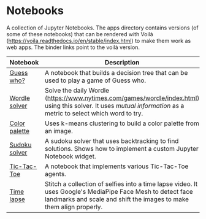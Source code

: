 # Notebooks

A collection of Jupyter Notebooks. The apps directory contains versions (of some of these notebooks) that can be rendered with Voilà (https://voila.readthedocs.io/en/stable/index.html) to make them work as web apps. The binder links point to the voilà version.

Notebook | Description | Link |
|---|---|---|
| [Guess who?](https://github.com/afvanwoudenberg/notebooks/blob/master/guess-who.ipynb) | A notebook that builds a decision tree that can be used to play a game of Guess who. | [![Binder](https://mybinder.org/badge_logo.svg)](https://mybinder.org/v2/gh/afvanwoudenberg/notebooks/master?urlpath=voila%2Frender%2Fapps%2Fguess-who.ipynb) |
| [Wordle solver](https://github.com/afvanwoudenberg/notebooks/blob/master/wordle.ipynb) | Solve the daily Wordle (https://www.nytimes.com/games/wordle/index.html) using this solver. It uses _mutual information_ as a metric to select which word to try. | [![Binder](https://mybinder.org/badge_logo.svg)](https://mybinder.org/v2/gh/afvanwoudenberg/notebooks/master?urlpath=voila%2Frender%2Fapps%2Fwordle.ipynb) |
| [Color palette](https://github.com/afvanwoudenberg/notebooks/blob/master/color-palette.ipynb) | Uses k-means clustering to build a color palette from an image. | [![Binder](https://mybinder.org/badge_logo.svg)](https://mybinder.org/v2/gh/afvanwoudenberg/notebooks/master?urlpath=voila%2Frender%2Fapps%2Fcolor-palette.ipynb) |
| [Sudoku solver](https://github.com/afvanwoudenberg/notebooks/blob/master/sudoku.ipynb) | A sudoku solver that uses backtracking to find solutions. Shows how to implement a custom Jupyter Notebook widget. | [![Binder](https://mybinder.org/badge_logo.svg)](https://mybinder.org/v2/gh/afvanwoudenberg/notebooks/master?urlpath=voila%2Frender%2Fapps%2Fsudoku.ipynb) |
| [Tic-Tac-Toe](https://github.com/afvanwoudenberg/notebooks/blob/master/tic-tac-toe.ipynb) | A notebook that implements various Tic-Tac-Toe agents. | [![Binder](https://mybinder.org/badge_logo.svg)](https://mybinder.org/v2/gh/afvanwoudenberg/notebooks/master?urlpath=voila%2Frender%2Fapps%2Ftic-tac-toe.ipynb) |
| [Time lapse](https://github.com/afvanwoudenberg/notebooks/blob/master/time-lapse.ipynb) | Stitch a collection of selfies into a time lapse video. It uses Google's MediaPipe Face Mesh to detect face landmarks and scale and shift the images to make them align properly. | |
